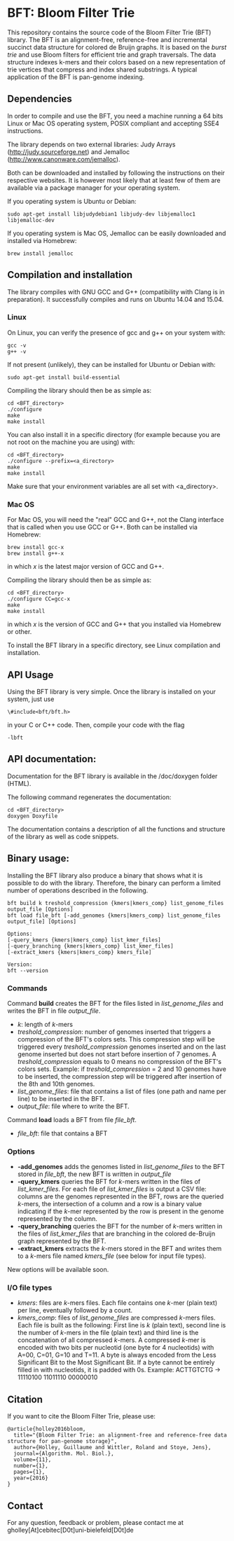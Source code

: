 # BFT: Bloom Filter Trie

This repository contains the source code of the Bloom Filter Trie (BFT) library. The BFT is an alignment-free, reference-free and incremental succinct data structure for colored de Bruijn graphs. It is based on the *burst trie* and use Bloom filters for efficient trie and graph traversals. The data structure indexes k-mers and their colors based on a new representation of trie vertices that
compress and index shared substrings. A typical application of the BFT is pan-genome indexing.

## Dependencies

In order to compile and use the BFT, you need a machine running a 64 bits Linux or Mac OS operating system, POSIX compliant and accepting SSE4 instructions.

The library depends on two external libraries: Judy Arrays (http://judy.sourceforge.net) and Jemalloc (http://www.canonware.com/jemalloc).

Both can be downloaded and installed by following the instructions on their respective websites. It is however most likely that at least few of them are available via a package manager for your operating system.

If you operating system is Ubuntu or Debian:
```
sudo apt-get install libjudydebian1 libjudy-dev libjemalloc1 libjemalloc-dev
```

If you operating system is Mac OS, Jemalloc can be easily downloaded and installed via Homebrew:
```
brew install jemalloc
```

## Compilation and installation

The library compiles with GNU GCC and G++ (compatibility with Clang is in preparation). It successfully compiles and runs on Ubuntu 14.04 and 15.04.

### Linux

On Linux, you can verify the presence of gcc and g++ on your system with:
```
gcc -v
g++ -v
```

If not present (unlikely), they can be installed for Ubuntu or Debian with:
```
sudo apt-get install build-essential
```

Compiling the library should then be as simple as:
```
cd <BFT_directory>
./configure
make
make install
```

You can also install it in a specific directory (for example because you are not root on the machine you are using) with:
```
cd <BFT_directory>
./configure --prefix=<a_directory>
make
make install
```

Make sure that your environment variables are all set with <a_directory>.

### Mac OS

For Mac OS, you will need the "real" GCC and G++, not the Clang interface that is called when you use GCC or G++. Both can be installed via Homebrew:
```
brew install gcc-x
brew install g++-x
```

in which *x* is the latest major version of GCC and G++.

Compiling the library should then be as simple as:
```
cd <BFT_directory>
./configure CC=gcc-x
make
make install
```

in which *x* is the version of GCC and G++ that you installed via Homebrew or other.

To install the BFT library in a specific directory, see Linux compilation and installation.

## API Usage

Using the BFT library is very simple. Once the library is installed on your system, just use
```
\#include<bft/bft.h>
```
in your C or C++ code. Then, compile your code with the flag
```
-lbft
```

## API documentation:

Documentation for the BFT library is available in the /doc/doxygen folder (HTML).

The following command regenerates the documentation:
```
cd <BFT_directory>
doxygen Doxyfile
```

The documentation contains a description of all the functions and structure of the library as well as code snippets.

## Binary usage:

Installing the BFT library also produce a binary that shows what it is possible to do with the library. Therefore, the binary can perform a limited number of operations described in the following.

```
bft build k treshold_compression {kmers|kmers_comp} list_genome_files output_file [Options]
bft load file_bft [-add_genomes {kmers|kmers_comp} list_genome_files output_file] [Options]

Options:
[-query_kmers {kmers|kmers_comp} list_kmer_files]
[-query_branching {kmers|kmers_comp} list_kmer_files]
[-extract_kmers {kmers|kmers_comp} kmers_file]

Version:
bft --version
```
### Commands

Command **build** creates the BFT for the files listed in *list_genome_files* and writes the BFT in file *output_file*.

* *k*: length of *k*-mers
* *treshold_compression*: number of genomes inserted that triggers a compression of the BFT's colors sets. This compression step will be triggered every *treshold_compression* genomes inserted and on the last genome inserted but does not start before insertion of 7 genomes. A *treshold_compression* equals to 0 means no compression of the BFT's colors sets. Example: if *treshold_compression* = 2 and 10 genomes have to be inserted, the compression step will be triggered after insertion of the 8th and 10th genomes.
* *list_genome_files*: file that contains a list of files (one path and name per line) to be inserted in the BFT.
* *output_file*: file where to write the BFT.

Command **load** loads a BFT from file *file_bft*.

* *file_bft*: file that contains a BFT

### Options

* **-add_genomes** adds the genomes listed in *list_genome_files* to the BFT stored in *file_bft*, the new BFT is written in *output_file*
* **-query_kmers** queries the BFT for *k*-mers written in the files of *list_kmer_files*. For each file of *list_kmer_files* is output a CSV file: columns are the genomes represented in the BFT, rows are the queried *k*-mers, the intersection of a column and a row is a binary value indicating if the *k*-mer represented by the row is present in the genome represented by the column.
* **-query_branching** queries the BFT for the number of *k*-mers written in the files of *list_kmer_files* that are branching in the colored de-Bruijn graph represented by the BFT.
* **-extract_kmers** extracts the *k*-mers stored in the BFT and writes them to a *k*-mers file named *kmers_file* (see below for input file types).

New options will be available soon.

### I/O file types

* *kmers*: files are *k*-mers files. Each file contains one *k*-mer (plain text) per line, eventually followed by a count.
* *kmers_comp*: files of *list_genome_files* are compressed *k*-mers files. Each file is built as the following: First line is *k* (plain text), second line is the number of *k*-mers in the file (plain text) and third line is the concatenation of all compressed *k*-mers. A compressed *k*-mer is encoded with two bits per nucleotid (one byte for 4 nucleotids) with A=00, C=01, G=10 and T=11. A byte is always encoded from the Less Significant Bit to the Most Significant Bit. If a byte cannot be entirely filled in with nucleotids, it is padded with 0s.
Example: ACTTGTCTG -> 11110100 11011110 00000010

## Citation

If you want to cite the Bloom Filter Trie, please use:
```
@article{holley2016bloom,
  title="{Bloom Filter Trie: an alignment-free and reference-free data structure for pan-genome storage}",
  author={Holley, Guillaume and Wittler, Roland and Stoye, Jens},
  journal={Algorithm. Mol. Biol.},
  volume={11},
  number={1},
  pages={1},
  year={2016}
}
```

## Contact

For any question, feedback or problem, please contact me at gholley[At]cebitec[D0t]uni-bielefeld[D0t]de
